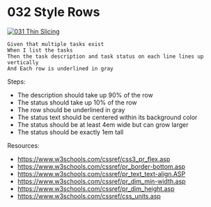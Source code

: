 # 032 Style Rows

[![031 Thin Slicing](https://img.youtube.com/vi/58i2jInFdpQ/0.jpg)](https://www.youtube.com/watch?v=58i2jInFdpQ)

```
Given that multiple tasks exist 
When I list the tasks 
Then the task description and task status on each line lines up vertically
And Each row is underlined in gray
```

Steps:
- The description should take up 90% of the row
- The status should take up 10% of the row
- The row should be underlined in gray
- The status text should be centered within its background color
- The status should be at least 4em wide but can grow larger
- The status should be exactly 1em tall

Resources:
- https://www.w3schools.com/cssref/css3_pr_flex.asp
- https://www.w3schools.com/cssref/pr_border-bottom.asp
- https://www.w3schools.com/cssref/pr_text_text-align.ASP
- https://www.w3schools.com/cssref/pr_dim_min-width.asp
- https://www.w3schools.com/cssref/pr_dim_height.asp
- https://www.w3schools.com/cssref/css_units.asp
